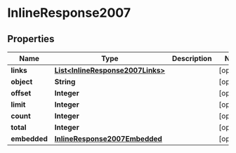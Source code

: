 
# InlineResponse2007

## Properties
Name | Type | Description | Notes
------------ | ------------- | ------------- | -------------
**links** | [**List&lt;InlineResponse2007Links&gt;**](InlineResponse2007Links.md) |  |  [optional]
**object** | **String** |  |  [optional]
**offset** | **Integer** |  |  [optional]
**limit** | **Integer** |  |  [optional]
**count** | **Integer** |  |  [optional]
**total** | **Integer** |  |  [optional]
**embedded** | [**InlineResponse2007Embedded**](InlineResponse2007Embedded.md) |  |  [optional]




